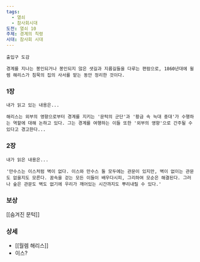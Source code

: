 ```yaml
---
tags:
  - 열쇠
  - 참사회시대
도전: 열쇠 10
주제: 경계의 칙령
시대: 참사회 시대
---
```




```
출입구 도감

경계를 지나는 봉인되거나 봉인되지 않은 샛길과 지름길들을 다루는 편람으로, 1860년대에 윌렘 해리스가 침묵의 집의 사서를 맡는 동안 정리한 것이다.
```
### 1장

```
내가 읽고 있는 내용은...

해리스는 외부의 영향으로부터 경계를 지키는 '문턱의 군단'과 '황금 속 늑대 중대'가 수행하는 역할에 대해 논하고 있다. 그는 경계를 여행하는 이들 또한 '외부의 영향'으로 간주될 수 있다고 경고한다...
```
### 2장

```
내가 읽은 내용은...

'만수스는 이스처럼 벽이 없다. 이스와 만수스 둘 모두에는 관문이 있지만, 벽이 없이는 관문도 없을지도 모른다. 꿈속을 걷는 모든 이들이 배우다시피, 그리하여 모순은 해결된다. 그러나 숲은 관문도 벽도 없기에 우리가 깨어있는 시간까지도 뿌리내릴 수 있다.'
```


### 보상

[[숨겨진 문턱]]

### 상세

* [[월렘 해리스]]
* 이스?